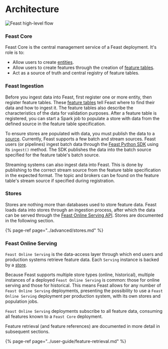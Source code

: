 # Architecture

![Feast high-level flow](../.gitbook/assets/blank-diagram-4.svg)

### **Feast Core**

Feast Core is the central management service of a Feast deployment. It's role is to:

* Allow users to create [entities](entities.md).
* Allow users to create features through the creation of [feature tables](feature-tables.md).
* Act as a source of truth and central registry of feature tables.

### **Feast Ingestion**

Before you ingest data into Feast, first register one or more entity, then register feature tables. These [feature tables](feature-tables.md) tell Feast where to find their data and how to ingest it. The feature tables also describe the characteristics of the data for validation purposes. After a feature table is registered, you can start a Spark job to populate a store with data from the defined source in the feature table specification.

To ensure stores are populated with data, you must publish the data to a [source](sources.md). Currently, Feast supports a few batch and stream sources. Feast users \(or pipelines\) ingest batch data through the [Feast Python SDK](../getting-started/connecting-to-feast-1/python-sdk.md) using its `ingest()` method. The SDK publishes the data into the batch source specified for the feature table's batch source.

Streaming systems can also ingest data into Feast. This is done by publishing to the correct stream source from the feature table specification in the expected format. The topic and brokers can be found on the feature table's stream source if specified during registration.

### **Stores**

Stores are nothing more than databases used to store feature data. Feast loads data into stores through an ingestion process, after which the data can be served through the [Feast Online Serving API](https://api.docs.feast.dev/grpc/feast.serving.pb.html). Stores are documented in the following section.

{% page-ref page="../advanced/stores.md" %}

### **Feast Online Serving**

`Feast Online Serving` is the data-access layer through which end users and production systems retrieve feature data. Each `Serving` instance is backed by a [store](../advanced/stores.md).

Because Feast supports multiple store types \(online, historical\), multiple instances of a deployed `Feast Online Serving` is common: those for online serving and those for historical. This means Feast allows for any number of `Feast Online Serving` deployments,  presenting the possibility to use a `Feast Online Serving` deployment  per production system, with its own stores and population jobs.

`Feast Online Serving` deployments subscribe to all feature data, consuming all features known to a `Feast Core` deployment.

Feature retrieval \(and feature references\) are documented in more detail in subsequent sections.

{% page-ref page="../user-guide/feature-retrieval.md" %}

